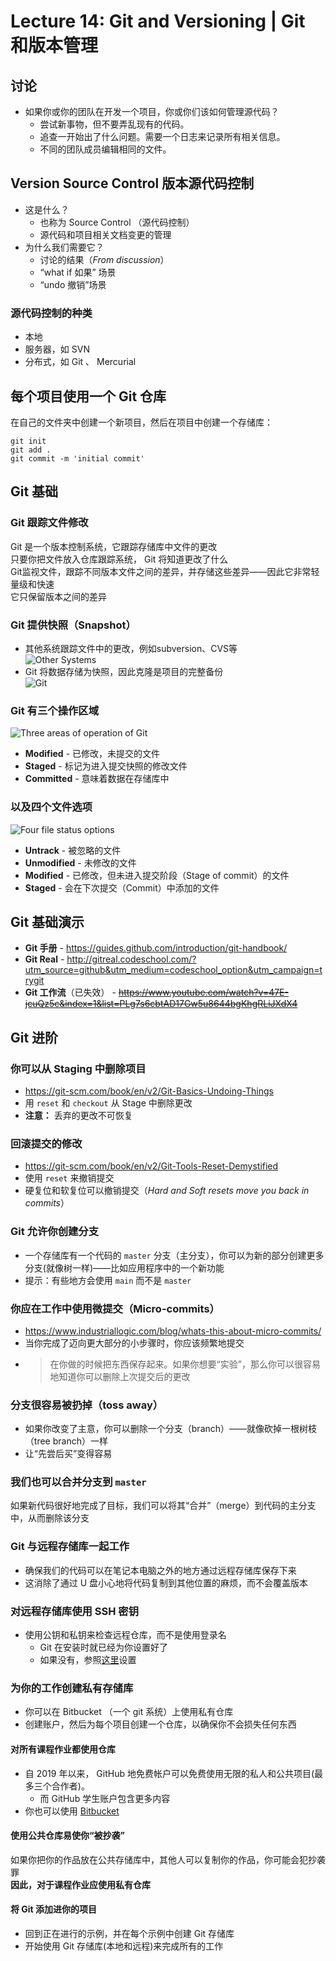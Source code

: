 # Lecture 14: Git and Versioning | Git 和版本管理  

## 讨论  
- 如果你或你的团队在开发一个项目，你或你们该如何管理源代码？  
    - 尝试新事物，但不要弄乱现有的代码。  
    - 追查一开始出了什么问题。需要一个日志来记录所有相关信息。  
    - 不同的团队成员编辑相同的文件。  

## Version Source Control 版本源代码控制  
- 这是什么？  
    - 也称为 Source Control （源代码控制）  
    - 源代码和项目相关文档变更的管理  
- 为什么我们需要它？  
    - 讨论的结果（_From discussion_）  
    - “what if 如果” 场景  
    - “undo 撤销”场景  

### 源代码控制的种类  
- 本地  
- 服务器，如 SVN  
- 分布式，如 Git 、 Mercurial  

## 每个项目使用一个 Git 仓库  
在自己的文件夹中创建一个新项目，然后在项目中创建一个存储库：  
```Shell
git init
git add .
git commit -m 'initial commit'
```

## Git 基础  
### Git 跟踪文件修改  
Git 是一个版本控制系统，它跟踪存储库中文件的更改  
只要你把文件放入仓库跟踪系统， Git 将知道更改了什么  
Git监视文件，跟踪不同版本文件之间的差异，并存储这些差异——因此它非常轻量级和快速  
它只保留版本之间的差异  

### Git 提供快照（Snapshot）  
- 其他系统跟踪文件中的更改，例如subversion、CVS等  
    ![Other Systems](img/14-01-Other_Systems.png)  
- Git 将数据存储为快照，因此克隆是项目的完整备份  
    ![Git](img/14-02-Git.png)  

### Git 有三个操作区域  
![Three areas of operation of Git](img/14-03-Three_areas_of_operation_of_Git.png)  
- **Modified** - 已修改，未提交的文件  
- **Staged** - 标记为进入提交快照的修改文件  
- **Committed** - 意味着数据在存储库中  

### 以及四个文件选项  
![Four file status options](img/14-04-Four_file_status_options.png)  
- **Untrack** - 被忽略的文件  
- **Unmodified** - 未修改的文件  
- **Modified** - 已修改，但未进入提交阶段（Stage of commit）的文件  
- **Staged** - 会在下次提交（Commit）中添加的文件  

## Git 基础演示  
- **Git 手册** - https://guides.github.com/introduction/git-handbook/  
- **Git Real** - http://gitreal.codeschool.com/?utm_source=github&utm_medium=codeschool_option&utm_campaign=trygit  
- **Git 工作流**（已失效） - <del>https://www.youtube.com/watch?v=47E-jcuQz5c&index=1&list=PLg7s6cbtAD17Gw5u8644bgKhgRLiJXdX4</del>  

## Git 进阶  
### 你可以从 Staging 中删除项目  
- https://git-scm.com/book/en/v2/Git-Basics-Undoing-Things  
- 用 `reset` 和 `checkout` 从 Stage 中删除更改  
- **注意：** 丢弃的更改不可恢复  

### 回滚提交的修改  
- https://git-scm.com/book/en/v2/Git-Tools-Reset-Demystified  
- 使用 `reset` 来撤销提交
- 硬复位和软复位可以撤销提交（_Hard and Soft resets move you back in commits_）

### Git 允许你创建分支  
- 一个存储库有一个代码的 `master` 分支（主分支），你可以为新的部分创建更多分支(就像树一样)——比如应用程序中的一个新功能  
- 提示：有些地方会使用 `main` 而不是 `master`  

### 你应在工作中使用微提交（Micro-commits）  
- https://www.industriallogic.com/blog/whats-this-about-micro-commits/  
- 当你完成了迈向更大部分的小步骤时，你应该频繁地提交  
- > 在你做的时候把东西保存起来。如果你想要“实验”，那么你可以很容易地知道你可以删除上次提交后的更改  

### 分支很容易被扔掉（toss away）  
- 如果你改变了主意，你可以删除一个分支（branch）——就像砍掉一根树枝（tree branch）一样  
- 让“先尝后买”变得容易  

### 我们也可以合并分支到 `master`  
如果新代码很好地完成了目标，我们可以将其“合并”（merge）到代码的主分支中，从而删除该分支  

### Git 与远程存储库一起工作  
- 确保我们的代码可以在笔记本电脑之外的地方通过远程存储库保存下来  
- 这消除了通过 U 盘小心地将代码复制到其他位置的麻烦，而不会覆盖版本  

### 对远程存储库使用 SSH 密钥  
- 使用公钥和私钥来检查远程仓库，而不是使用登录名  
    - Git 在安装时就已经为你设置好了  
    - 如果没有，参照[这里](http://git-scm.com/book/en/Git-on-the-Server-Generating-Your-SSH-Public-Key)设置  

### 为你的工作创建私有存储库  
- 你可以在 Bitbucket （一个 git 系统）上使用私有仓库  
- 创建账户，然后为每个项目创建一个仓库，以确保你不会损失任何东西  

#### 对**所有**课程作业都使用仓库  
- 自 2019 年以来， GitHub 地免费帐户可以免费使用无限的私人和公共项目(最多三个合作者)。  
    - 而 GitHub 学生账户包含更多内容  
- 你也可以使用 [Bitbucket](https://bitbucket.org/)  

#### 使用公共仓库易使你“被抄袭”  
如果你把你的作品放在公共存储库中，其他人可以复制你的作品，你可能会犯抄袭罪  
**因此，对于课程作业应使用私有仓库**  

#### 将 Git 添加进你的项目  
- 回到正在进行的示例，并在每个示例中创建 Git 存储库  
- 开始使用 Git 存储库(本地和远程)来完成所有的工作  